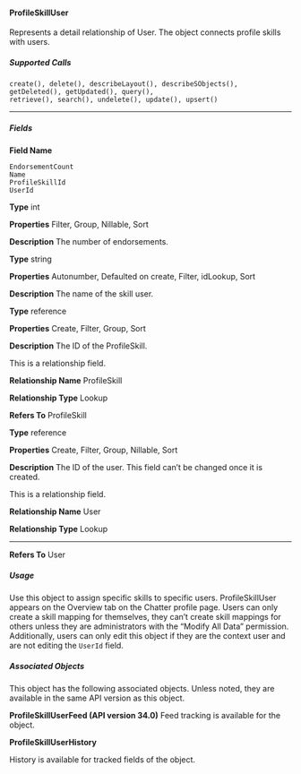 #### ProfileSkillUser

Represents a detail relationship of User. The object connects profile skills with users.

##### Supported Calls
```
create(), delete(), describeLayout(), describeSObjects(), getDeleted(), getUpdated(), query(),
retrieve(), search(), undelete(), update(), upsert()

```

-----

##### Fields

**Field Name**
```
EndorsementCount
Name
ProfileSkillId
UserId

```

**Type**
int

**Properties**
Filter, Group, Nillable, Sort

**Description**
The number of endorsements.

**Type**
string

**Properties**
Autonumber, Defaulted on create, Filter, idLookup, Sort

**Description**
The name of the skill user.

**Type**
reference

**Properties**
Create, Filter, Group, Sort

**Description**
The ID of the ProfileSkill.

This is a relationship field.

**Relationship Name**
ProfileSkill

**Relationship Type**
Lookup

**Refers To**
ProfileSkill

**Type**
reference

**Properties**
Create, Filter, Group, Nillable, Sort

**Description**
The ID of the user. This field can’t be changed once it is created.

This is a relationship field.

**Relationship Name**
User

**Relationship Type**
Lookup


-----

**Refers To**
User

##### Usage

Use this object to assign specific skills to specific users. ProfileSkillUser appears on the Overview tab on the Chatter profile page. Users
can only create a skill mapping for themselves, they can’t create skill mappings for others unless they are administrators with the “Modify
All Data” permission. Additionally, users can only edit this object if they are the context user and are not editing the `UserId` field.

##### Associated Objects

This object has the following associated objects. Unless noted, they are available in the same API version as this object.

**ProfileSkillUserFeed (API version 34.0)**
Feed tracking is available for the object.

**ProfileSkillUserHistory**

History is available for tracked fields of the object.
